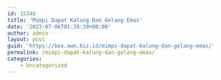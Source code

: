 ```yaml
---
id: 15348
title: 'Mimpi Dapat Kalung Dan Gelang Emas'
date: '2023-07-06T01:38:39+00:00'
author: admin
layout: post
guid: 'https://bos.awn.biz.id/mimpi-dapat-kalung-dan-gelang-emas/'
permalink: /mimpi-dapat-kalung-dan-gelang-emas/
categories:
    - Uncategorized
---
```


